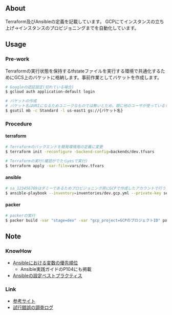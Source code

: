 ## About

Terraform及びAnsibleの定義を記載しています。
GCPにてインスタンスの立ち上げ→インスタンスのプロビジョニングまでを自動化しています。

## Usage

### Pre-work

Terraformの実行状態を保持するtfstateファイルを実行する環境で共通化するためにGCS上のバケットに格納します。事前作業としてバケットを作成します。

```bash
# Googleの認証設定(切れている場合)
$ gcloud auth application-default login 

# バケットの作成
# バケット名はURIになるためユニークなものでは無いとだめ。既に他のユーザが使っているものがある場合は403エラーで作成できない
$ gsutil mb -c Standard -l us-east1 gs://{バケット名}
```

### Procedure

#### terraform
```bash
# Terraformのバックエンドを開発環境用の定義に変更
$ terraform init -reconfigure -backend-config=backends/dev.tfvars

# Terraformの実行(確認がでたらyesで実行)
$ terraform apply -var-file=vars/dev.tfvars
```

#### ansible

```bash
# sa_123456789はダミーであるためプロビジョニング用にGCPで作成したアカウントで行うこと
$ ansible-playbook --inventory=inventories/dev.gcp.yml --private-key secrets/ssh-key-ansible-sa --user sa_123456789 site.yml --diff --check
```

#### packer

```bash
# packerの実行
$ packer build -var "stage=dev" -var "gcp_project=GCPのプロジェクトID" packer.template.json
```
## Note

### KnowHow
- [Ansibleにおける変数の優先順位](https://docs.ansible.com/ansible/2.9_ja/user_guide/playbooks_variables.html#ansible-variable-precedence)
  - Ansible実践ガイドのP104にも掲載
- [Ansibleの設定ベストプラクティス](https://docs.ansible.com/ansible/2.9_ja/user_guide/playbooks_best_practices.html#playbooks-best-practices)

### Link
- [参考サイト](https://tech.visasq.com/restart-gcp-infrastructure-as-code1/)
- [試行錯誤の調査ログ](https://twitter.com/kiyomaryu/status/1490858345791516674?s=20&t=IDtbVvAfb4qp2XEpJpgIQg)
